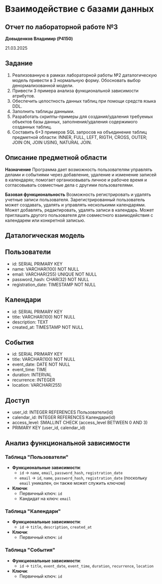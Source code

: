 ﻿# Взаимодействие с базами данных

## Отчет по лабораторной работе №3

**Довыденков Владимир (P4150)**

21.03.2025

## Задание

1. Реализованную в рамках лабораторной работы №2 даталогическую модель привести в 3 нормальную форму. Обосновать выбор денормализованной модели.
2. Привести 3 примера анализа функциональной зависимости атрибутов.
3. Обеспечить целостность данных таблиц при помощи средств языка DDL.
4. Заполнить таблицы данными.
5. Разработать скрипты-примеры для создания/удаления требуемых объектов базы данных, заполнения/удаления содержимого созданных таблиц.
6. Составить 6+3 примеров SQL запросов на объединение таблиц предметной области: INNER, FULL, LEFT, RIGTH, CROSS, OUTER; JOIN ON, JOIN USING, NATURAL JOIN.

## Описание предметной области

**Назначение**
Программа дает возможность пользователям управлять делами и событиями через добавление, удаление и изменение записей в календарях; помогает организовывать личное и рабочее время и согласовывать совместные дела с другими пользователями.

**Базовая функциональность**
Возможность регистрировать и удалять учетные записи пользователя. Зарегистрированный пользователь может создавать, удалять и управлять несколькими календарями. Может добавлять, редактировать, удалять записи в календарь. Может приглашать другого пользователя для совместного взаимодействия с календарем или конкретной записью.

## Даталогическая модель

Пользователи
---------------------
- id: SERIAL PRIMARY KEY
- name: VARCHAR(100) NOT NULL
- email: VARCHAR(255) UNIQUE NOT NULL
- password_hash: CHAR(32) NOT NULL
- registration_date: TIMESTAMP NOT NULL

Календари
---------------------
- id: SERIAL PRIMARY KEY
- title: VARCHAR(100) NOT NULL
- description: TEXT
- created_at: TIMESTAMP NOT NULL

События
---------------------
- id: SERIAL PRIMARY KEY
- title: VARCHAR(100) NOT NULL
- event_date: DATE NOT NULL
- event_time: TIME
- duration: INTERVAL
- recurrence: INTEGER
- location: VARCHAR(255)

Доступ
---------------------
- user_id: INTEGER REFERENCES Пользователи(id)
- calendar_id: INTEGER REFERENCES Календари(id)
- access_level: SMALLINT CHECK (access_level BETWEEN 0 AND 3)
- PRIMARY KEY (user_id, calendar_id)

## Анализ функциональной зависимости

### Таблица "Пользователи"
- **Функциональные зависимости**:
  - `id` → `name`, `email`, `password_hash`, `registration_date`
  - `email` → `id`, `name`, `password_hash`, `registration_date` (поскольку `email` уникален, он также может служить ключом)
- **Ключи**:
  - Первичный ключ: `id`
  - Кандидат на ключ: `email`

### Таблица "Календари"
- **Функциональные зависимости**:
  - `id` → `title`, `description`, `created_at`
- **Ключи**:
  - Первичный ключ: `id`

### Таблица "События"
- **Функциональные зависимости**:
  - `id` → `title`, `event_date`, `event_time`, `duration`, `recurrence`, `location`
- **Ключи**:
  - Первичный ключ: `id`


